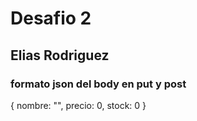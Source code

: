 # Desafio 2
## Elias Rodriguez

### formato json del body en put y post

{ 
 nombre: "", 
 precio: 0,
 stock: 0
}